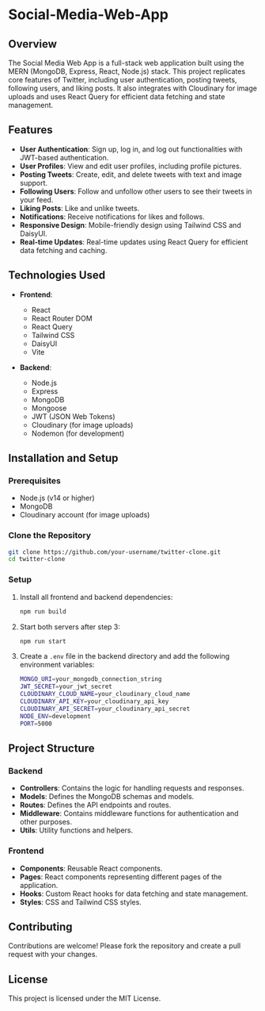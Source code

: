 # Social-Media-Web-App

## Overview

The Social Media Web App is a full-stack web application built using the MERN (MongoDB, Express, React, Node.js) stack. This project replicates core features of Twitter, including user authentication, posting tweets, following users, and liking posts. It also integrates with Cloudinary for image uploads and uses React Query for efficient data fetching and state management.

## Features

- **User Authentication**: Sign up, log in, and log out functionalities with JWT-based authentication.
- **User Profiles**: View and edit user profiles, including profile pictures.
- **Posting Tweets**: Create, edit, and delete tweets with text and image support.
- **Following Users**: Follow and unfollow other users to see their tweets in your feed.
- **Liking Posts**: Like and unlike tweets.
- **Notifications**: Receive notifications for likes and follows.
- **Responsive Design**: Mobile-friendly design using Tailwind CSS and DaisyUI.
- **Real-time Updates**: Real-time updates using React Query for efficient data fetching and caching.

## Technologies Used

- **Frontend**:

  - React
  - React Router DOM
  - React Query
  - Tailwind CSS
  - DaisyUI
  - Vite

- **Backend**:
  - Node.js
  - Express
  - MongoDB
  - Mongoose
  - JWT (JSON Web Tokens)
  - Cloudinary (for image uploads)
  - Nodemon (for development)

## Installation and Setup

### Prerequisites

- Node.js (v14 or higher)
- MongoDB
- Cloudinary account (for image uploads)

### Clone the Repository

```sh
git clone https://github.com/your-username/twitter-clone.git
cd twitter-clone
```

### Setup

1. Install all frontend and backend dependencies:

   ```sh
   npm run build
   ```

2. Start both servers after step 3:

   ```sh
   npm run start
   ```

3. Create a `.env` file in the backend directory and add the following environment variables:
   ```sh
   MONGO_URI=your_mongodb_connection_string
   JWT_SECRET=your_jwt_secret
   CLOUDINARY_CLOUD_NAME=your_cloudinary_cloud_name
   CLOUDINARY_API_KEY=your_cloudinary_api_key
   CLOUDINARY_API_SECRET=your_cloudinary_api_secret
   NODE_ENV=development
   PORT=5000
   ```

## Project Structure

### Backend

- **Controllers**: Contains the logic for handling requests and responses.
- **Models**: Defines the MongoDB schemas and models.
- **Routes**: Defines the API endpoints and routes.
- **Middleware**: Contains middleware functions for authentication and other purposes.
- **Utils**: Utility functions and helpers.

### Frontend

- **Components**: Reusable React components.
- **Pages**: React components representing different pages of the application.
- **Hooks**: Custom React hooks for data fetching and state management.
- **Styles**: CSS and Tailwind CSS styles.

## Contributing

Contributions are welcome! Please fork the repository and create a pull request with your changes.

## License

This project is licensed under the MIT License.
